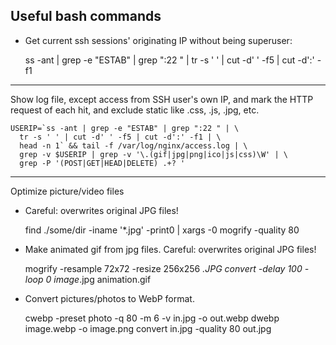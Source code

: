 
Useful bash commands
--------------------

* Get current ssh sessions' originating IP without being superuser:

    ss -ant | grep -e "ESTAB" | grep ":22 " | tr -s ' ' | cut -d' ' -f5 | cut -d':' -f1

--------------------

Show log file, except access from SSH user's own IP, and mark the HTTP request of each hit, and exclude static like .css, .js, .jpg, etc.

    USERIP=`ss -ant | grep -e "ESTAB" | grep ":22 " | \
      tr -s ' ' | cut -d' ' -f5 | cut -d':' -f1 | \
      head -n 1` && tail -f /var/log/nginx/access.log | \
      grep -v $USERIP | grep -v '\.(gif|jpg|png|ico|js|css)\W' | \
      grep -P '(POST|GET|HEAD|DELETE) .+? '

--------------------

Optimize picture/video files

- Careful: overwrites original JPG files!

    find ./some/dir -iname '*.jpg' -print0 | xargs -0 mogrify -quality 80

- Make animated gif from jpg files. Careful: overwrites original JPG files!

    mogrify -resample 72x72 -resize 256x256 *.JPG
    convert -delay 100 -loop 0 image*.jpg animation.gif

- Convert pictures/photos to WebP format.

    cwebp -preset photo -q 80 -m 6 -v in.jpg -o out.webp
    dwebp image.webp -o image.png
    convert in.jpg -quality 80 out.jpg

